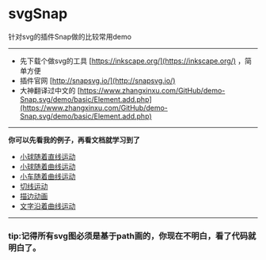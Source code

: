 # svgSnap
针对svg的插件Snap做的比较常用demo

---
* 先下载个做svg的工具
[https://inkscape.org/](https://inkscape.org/) ，简单方便
* 插件官网  [http://snapsvg.io/](http://snapsvg.io/)
* 大神翻译过中文的
[https://www.zhangxinxu.com/GitHub/demo-Snap.svg/demo/basic/Element.add.php](https://www.zhangxinxu.com/GitHub/demo-Snap.svg/demo/basic/Element.add.php)

---

**你可以先看我的例子，再看文档就学习到了**

* [小球随着直线运动](https://jianghaijun4031.github.io/svgSnap/snap插件做的随线运动的小点.html)
* [小球随着曲线运动](https://jianghaijun4031.github.io/svgSnap/小球沿着曲线运动.html)
* [小车随着曲线运动](https://jianghaijun4031.github.io/svgSnap/小车沿着曲线运动.html)
* [切线运动](https://jianghaijun4031.github.io/svgSnap/研究切线运动.html)
* [描边动画](https://jianghaijun4031.github.io/svgSnap/描边动画.html)
* [文字沿着曲线运动](https://jianghaijun4031.github.io/svgSnap/文字沿着曲线运动.html)

---
### tip:记得所有svg图必须是基于path画的，你现在不明白，看了代码就明白了。
